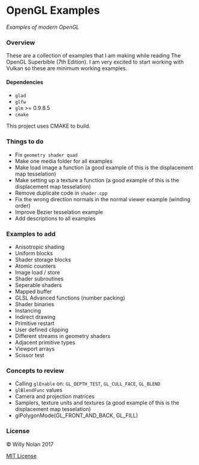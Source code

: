 # OpenGL Examples

*Examples of modern OpenGL*

### Overview
These are a collection of examples that I am making while reading The OpenGL Superbible (7th Edition).  I am very excited to start working with Vulkan so these are minimum working examples.

#### Dependencies
- `glad`
- `glfw`
- `glm` >= 0.9.8.5
- `cmake`

This project uses CMAKE to build.

### Things to do
- Fix `geometry shader quad`
- Make one media folder for all examples
- Make load image a function (a good example of this is the displacement map tesselation)
- Make setting up a texture a function (a good example of this is the displacement map tesselation)
- Remove duplicate code in `shader.cpp`
- Fix the wrong direction normals in the normal viewer example (winding order)
- Improve Bezier tesselation example
- Add descriptions to all examples

### Examples to add
- Anisotropic shading
- Uniform blocks
- Shader storage blocks
- Atomic counters
- Image load / store
- Shader subroutines
- Seperable shaders
- Mapped buffer
- GLSL Advanced functions (number packing)
- Shader binaries
- Instancing
- Indirect drawing
- Primitive restart
- User defined clipping
- Different streams in geometry shaders
- Adjacent primitive types
- Viewport arrays
- Scissor test

### Concepts to review
- Calling `glEnable` on: `GL_DEPTH_TEST`, `GL_CULL_FACE`, `GL_BLEND`
- `glBlendFunc` values
- Camera and projection matrices
- Samplers, texture units and textures (a good example of this is the displacement map tesselation)
- glPolygonMode(GL_FRONT_AND_BACK, GL_FILL)

### License
:copyright: Willy Nolan 2017

[MIT License](https://en.wikipedia.org/wiki/MIT_License)
